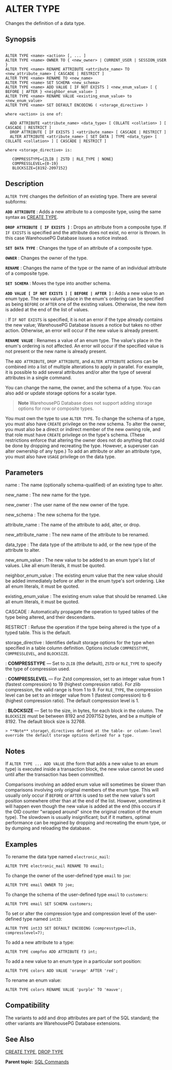 # ALTER TYPE 

Changes the definition of a data type.

## <a id="section2"></a>Synopsis 

``` {#sql_command_synopsis}

ALTER TYPE <name> <action> [, ... ]
ALTER TYPE <name> OWNER TO { <new_owner> | CURRENT_USER | SESSION_USER }
ALTER TYPE <name> RENAME ATTRIBUTE <attribute_name> TO <new_attribute_name> [ CASCADE | RESTRICT ]
ALTER TYPE <name> RENAME TO <new_name>
ALTER TYPE <name> SET SCHEMA <new_schema>
ALTER TYPE <name> ADD VALUE [ IF NOT EXISTS ] <new_enum_value> [ { BEFORE | AFTER } <neighbor_enum_value> ]
ALTER TYPE <name> RENAME VALUE <existing_enum_value> to <new_enum_value>
ALTER TYPE <name> SET DEFAULT ENCODING ( <storage_directive> )

where <action> is one of:
  
  ADD ATTRIBUTE <attribute_name> <data_type> [ COLLATE <collation> ] [ CASCADE | RESTRICT ]
  DROP ATTRIBUTE [ IF EXISTS ] <attribute_name> [ CASCADE | RESTRICT ]
  ALTER ATTRIBUTE <attribute_name> [ SET DATA ] TYPE <data_type> [ COLLATE <collation> ] [ CASCADE | RESTRICT ]

where <storage_directive> is:

   COMPRESSTYPE={ZLIB | ZSTD | RLE_TYPE | NONE}
   COMPRESSLEVEL={0-19}
   BLOCKSIZE={8192-2097152}
```

## <a id="section3"></a>Description 

`ALTER TYPE` changes the definition of an existing type. There are several subforms:

**`ADD ATTRIBUTE`**
:   Adds a new attribute to a composite type, using the same syntax as [CREATE TYPE](CREATE_TYPE.html).

**`DROP ATTRIBUTE [ IF EXISTS ]`**
:   Drops an attribute from a composite type. If `IF EXISTS` is specified and the attribute does not exist, no error is thrown. In this case WarehousePG Database issues a notice instead.

**`SET DATA TYPE`**
:   Changes the type of an attribute of a composite type.

**`OWNER`**
:   Changes the owner of the type.

**`RENAME`**
:   Changes the name of the type or the name of an individual attribute of a composite type.

**`SET SCHEMA`**
:   Moves the type into another schema.

**`ADD VALUE [ IF NOT EXISTS ] [ BEFORE | AFTER ]`**
:   Adds a new value to an enum type. The new value's place in the enum's ordering can be specified as being `BEFORE` or `AFTER` one of the existing values. Otherwise, the new item is added at the end of the list of values.

:   If `IF NOT EXISTS` is specified, it is not an error if the type already contains the new value; WarehousePG Database issues a notice but takes no other action. Otherwise, an error will occur if the new value is already present.

**`RENAME VALUE`**
:   Renames a value of an enum type. The value's place in the enum's ordering is not affected. An error will occur if the specified value is not present or the new name is already present.

The `ADD ATTRIBUTE`, `DROP ATTRIBUTE`, and `ALTER ATTRIBUTE` actions can be combined into a list of multiple alterations to apply in parallel. For example, it is possible to add several attributes and/or alter the type of several attributes in a single command.

You can change the name, the owner, and the schema of a type. You can also add or update storage options for a scalar type.

> **Note** WarehousePG Database does not support adding storage options for row or composite types.

You must own the type to use `ALTER TYPE`. To change the schema of a type, you must also have `CREATE` privilege on the new schema. To alter the owner, you must also be a direct or indirect member of the new owning role, and that role must have `CREATE` privilege on the type's schema. \(These restrictions enforce that altering the owner does not do anything that could be done by dropping and recreating the type. However, a superuser can alter ownership of any type.\) To add an attribute or alter an attribute type, you must also have `USAGE` privilege on the data type.

## <a id="section4"></a>Parameters 

name
:   The name \(optionally schema-qualified\) of an existing type to alter.

new\_name
:   The new name for the type.

new\_owner
:   The user name of the new owner of the type.

new\_schema
:   The new schema for the type.

attribute\_name
:   The name of the attribute to add, alter, or drop.

new\_attribute\_name
:   The new name of the attribute to be renamed.

data\_type
:   The data type of the attribute to add, or the new type of the attribute to alter.

new\_enum\_value
:   The new value to be added to an enum type's list of values. Like all enum literals, it must be quoted.

neighbor\_enum\_value
:   The existing enum value that the new value should be added immediately before or after in the enum type's sort ordering. Like all enum literals, it must be quoted.

existing\_enum\_value
:   The existing enum value that should be renamed. Like all enum literals, it must be quoted.

CASCADE
:   Automatically propagate the operation to typed tables of the type being altered, and their descendants.

RESTRICT
:   Refuse the operation if the type being altered is the type of a typed table. This is the default.

storage\_directive
:   Identifies default storage options for the type when specified in a table column definition. Options include `COMPRESSTYPE`, `COMPRESSLEVEL`, and `BLOCKSIZE`.

:   **COMPRESSTYPE** — Set to `ZLIB` \(the default\), `ZSTD` or `RLE_TYPE` to specify the type of compression used.

:   **COMPRESSLEVEL** — For Zstd compression, set to an integer value from 1 \(fastest compression\) to 19 \(highest compression ratio\). For zlib compression, the valid range is from 1 to 9. For `RLE_TYPE`, the compression level can be set to an integer value from 1 \(fastest compression\) to 6 \(highest compression ratio\). The default compression level is 1.

:   **BLOCKSIZE** — Set to the size, in bytes, for each block in the column. The `BLOCKSIZE` must be between 8192 and 2097152 bytes, and be a multiple of 8192. The default block size is 32768.

    > **Note** storage\_directives defined at the table- or column-level override the default storage options defined for a type.

## <a id="section4n"></a>Notes

If `ALTER TYPE ... ADD VALUE` \(the form that adds a new value to an enum type\) is executed inside a transaction block, the new value cannot be used until after the transaction has been committed.
 
Comparisons involving an added enum value will sometimes be slower than comparisons involving only original members of the enum type. This will usually only occur if `BEFORE` or `AFTER` is used to set the new value's sort position somewhere other than at the end of the list. However, sometimes it will happen even though the new value is added at the end \(this occurs if the OID counter "wrapped around" since the original creation of the enum type\). The slowdown is usually insignificant; but if it matters, optimal performance can be regained by dropping and recreating the enum type, or by dumping and reloading the database.

## <a id="section5"></a>Examples 

To rename the data type named `electronic_mail`:

```
ALTER TYPE electronic_mail RENAME TO email;
```

To change the owner of the user-defined type `email` to `joe`:

```
ALTER TYPE email OWNER TO joe;
```

To change the schema of the user-defined type `email` to `customers`:

```
ALTER TYPE email SET SCHEMA customers;
```

To set or alter the compression type and compression level of the user-defined type named `int33`:

```
ALTER TYPE int33 SET DEFAULT ENCODING (compresstype=zlib, compresslevel=7);
```

To add a new attribute to a type:

```
ALTER TYPE compfoo ADD ATTRIBUTE f3 int;
```

To add a new value to an enum type in a particular sort position:

```
ALTER TYPE colors ADD VALUE 'orange' AFTER 'red';
```

To rename an enum value:

```
ALTER TYPE colors RENAME VALUE 'purple' TO 'mauve';
```

## <a id="section6"></a>Compatibility 

The variants to add and drop attributes are part of the SQL standard; the other variants are WarehousePG Database extensions.

## <a id="section7"></a>See Also 

[CREATE TYPE](CREATE_TYPE.html), [DROP TYPE](DROP_TYPE.html)

**Parent topic:** [SQL Commands](../sql_commands/sql_ref.html)

